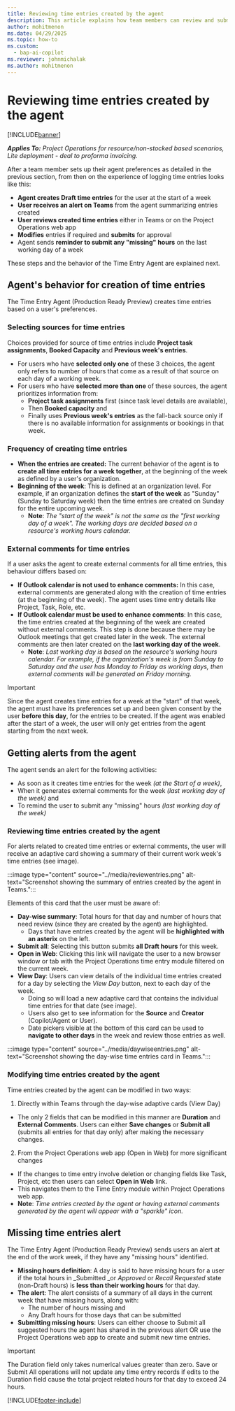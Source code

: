 ```yaml
---
title: Reviewing time entries created by the agent
description: This article explains how team members can review and submit time entries created by the agent.
author: mohitmenon
ms.date: 04/29/2025
ms.topic: how-to
ms.custom: 
  - bap-ai-copilot 
ms.reviewer: johnmichalak
ms.author: mohitmenon
---
```


# Reviewing time entries created by the agent

[!INCLUDE[banner](../includes/banner.md)]

_**Applies To:** Project Operations for resource/non-stocked based scenarios, Lite deployment - deal to proforma invoicing._

After a team member sets up their agent preferences as detailed in the previous section, from then on the experience of logging time entries looks like this:
- **Agent creates Draft time entries** for the user at the start of a week
- **User receives an alert on Teams** from the agent summarizing entries created
- **User reviews created time entries** either in Teams or on the Project Operations web app
- **Modifies** entries if required and **submits** for approval
- Agent sends **reminder to submit any "missing" hours** on the last working day of a week

These steps and the behavior of the Time Entry Agent are explained next.

## Agent's behavior for creation of time entries

The Time Entry Agent (Production Ready Preview) creates time entries based on a user's preferences. 

### Selecting sources for time entries

Choices provided for source of time entries include **Project task assignments**, **Booked Capacity** and **Previous week's entries**. 
- For users who have **selected only one** of these 3 choices, the agent only refers to number of hours that come as a result of that source on each day of a working week.
- For users who have **selected more than one** of these sources, the agent prioritizes information from: 
  - **Project task assignments** first (since task level details are available),
  - Then **Booked capacity** and
  - Finally uses **Previous week's entries** as the fall-back source only if there is no available information for assignments or bookings in that week.

### Frequency of creating time entries
- **When the entries are created:** The current behavior of the agent is to **create all time entries for a week together**, at the beginning of the week as defined by a user's organization.
- **Beginning of the week**: This is defined at an organization level. For example, if an organization defines the **start of the week** as "Sunday" (Sunday to Saturday week) then the time entries are created on Sunday for the entire upcoming week.
  - **Note**: _The "start of the week" is not the same as the "first working day of a week". The working days are decided based on a resource's working hours calendar._ 

### External comments for time entries

If a user asks the agent to create external comments for all time entries, this behaviour differs based on:
- **If Outlook calendar is not used to enhance comments:** In this case, external comments are generated along with the creation of time entries (at the beginning of the week). The agent uses time entry details like Project, Task, Role, etc.
- **If Outlook calendar must be used to enhance comments**: In this case, the time entries created at the beginning of the week are created without external comments. This step is done because there may be Outlook meetings that get created later in the week. The external comments are then later created on the **last working day of the week**.
  - **Note**: _Last working day is based on the resource's working hours calendar. For example, if the organization's week is from Sunday to Saturday and the user has Monday to Friday as working days, then external comments will be generated on Friday morning._
 
> [!IMPORTANT]
> Since the agent creates time entries for a week at the "start" of that week, the agent must have its preferences set up and been given consent by the user **before this day**, for the entries to be created. If the agent was enabled after the start of a week, the user will only get entries from the agent starting from the next week.

## Getting alerts from the agent 

The agent sends an alert for the following activities:
- As soon as it creates time entries for the week _(at the Start of a week)_,
- When it generates external comments for the week _(last working day of the week)_ and
- To remind the user to submit any "missing" hours _(last working day of the week)_

### Reviewing time entries created by the agent

For alerts related to created time entries or external comments, the user will receive an adaptive card showing a summary of their current work week's time entries (see image).

:::image type="content" source="../media/reviewentries.png" alt-text="Screenshot showing the summary of entries created by the agent in Teams.":::  

Elements of this card that the user must be aware of:
- **Day-wise summary**: Total hours for that day and number of hours that need review (since they are created by the agent) are highlighted.
  - Days that have entries created by the agent will be **highlighted with an asterix** on the left.
- **Submit all**: Selecting this button submits **all Draft hours** for this week.
- **Open in Web**: Clicking this link will navigate the user to a new browser window or tab with the Project Operations time entry module filtered on the current week.
- **View Day**: Users can view details of the individual time entries created for a day by selecting the _View Day_ button, next to each day of the week.
  - Doing so will load a new adaptive card that contains the individual time entries for that date (see image).
  - Users also get to see information for the **Source** and **Creator** (Copilot/Agent or User).
  - Date pickers visible at the bottom of this card can be used to **navigate to other days** in the week and review those entries as well.

:::image type="content" source="../media/daywiseentries.png" alt-text="Screenshot showing the day-wise time entries card in Teams.":::

### Modifying time entries created by the agent

Time entries created by the agent can be modified in two ways:
1. Directly within Teams through the day-wise adaptive cards (View Day)
  - The only 2 fields that can be modified in this manner are **Duration** and **External Comments**. 
Users can either **Save changes** or **Submit all** (submits all entries for that day only) after making the necessary changes.

2. From the Project Operations web app (Open in Web) for more significant changes
  - If the changes to time entry involve deletion or changing fields like Task, Project, etc then users can select **Open in Web** link.
  - This navigates them to the Time Entry module within Project Operations web app.
  - **Note**: _Time entries created by the agent or having external comments generated by the agent will appear with a "sparkle" icon._

## Missing time entries alert

The Time Entry Agent (Production Ready Preview) sends users an alert at the end of the work week, if they have any "missing hours" identified.
- **Missing hours definition**: A day is said to have missing hours for a user if the total hours in _Submitted _or _Approved_ or _Recall Requested_ state (non-Draft hours) is **less than their working hours** for that day.
- **The alert**: The alert consists of a summary of all days in the current week that have missing hours, along with: 
  - The number of hours missing and
  - Any Draft hours for those days that can be submitted
- **Submitting missing hours**: Users can either choose to Submit all suggested hours the agent has shared in the previous alert OR use the Project Operations web app to create and submit new time entries.

> [!IMPORTANT]
> The Duration field only takes numerical values greater than zero. 
> Save or Submit All operations will not update any time entry records if edits to the Duration field cause the total project related hours for that day to exceed 24 hours.

 [!INCLUDE[footer-include](../includes/footer-banner.md)]
